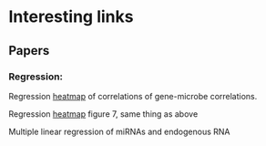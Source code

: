 # Interesting links

## Papers

### Regression:

Regression [heatmap](https://genomemedicine.biomedcentral.com/articles/10.1186/s13073-020-0710-2) of correlations of gene-microbe correlations.

Regression [heatmap](https://www.nature.com/articles/s41522-019-0096-3) figure 7, same thing as above

Multiple linear regression of miRNAs and endogenous RNA



